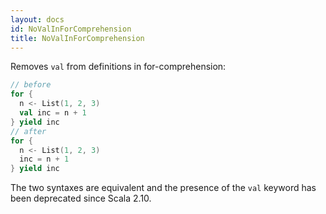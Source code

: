 ```yaml
---
layout: docs
id: NoValInForComprehension
title: NoValInForComprehension
---
```


Removes `val` from definitions in for-comprehension:

```scala
// before
for {
  n <- List(1, 2, 3)
  val inc = n + 1
} yield inc
// after
for {
  n <- List(1, 2, 3)
  inc = n + 1
} yield inc
```

The two syntaxes are equivalent and the presence of the `val` keyword has been
deprecated since Scala 2.10.
